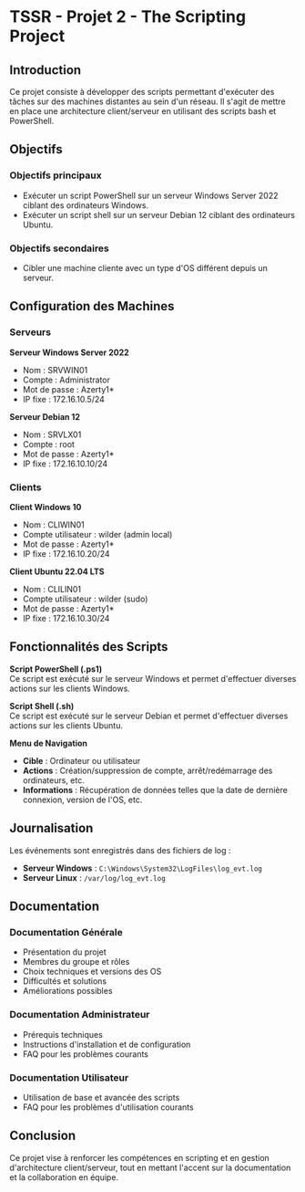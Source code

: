 # TSSR - Projet 2 - The Scripting Project

## Introduction

Ce projet consiste à développer des scripts permettant d'exécuter des tâches sur des machines distantes au sein d'un réseau. Il s'agit de mettre en place une architecture client/serveur en utilisant des scripts bash et PowerShell.

## Objectifs

### Objectifs principaux
- Exécuter un script PowerShell sur un serveur Windows Server 2022 ciblant des ordinateurs Windows.
- Exécuter un script shell sur un serveur Debian 12 ciblant des ordinateurs Ubuntu.

### Objectifs secondaires
- Cibler une machine cliente avec un type d'OS différent depuis un serveur.

## Configuration des Machines

### Serveurs

**Serveur Windows Server 2022**
- Nom : SRVWIN01
- Compte : Administrator
- Mot de passe : Azerty1*
- IP fixe : 172.16.10.5/24

**Serveur Debian 12**
- Nom : SRVLX01
- Compte : root
- Mot de passe : Azerty1*
- IP fixe : 172.16.10.10/24

### Clients

**Client Windows 10**
- Nom : CLIWIN01
- Compte utilisateur : wilder (admin local)
- Mot de passe : Azerty1*
- IP fixe : 172.16.10.20/24

**Client Ubuntu 22.04 LTS**
- Nom : CLILIN01
- Compte utilisateur : wilder (sudo)
- Mot de passe : Azerty1*
- IP fixe : 172.16.10.30/24

## Fonctionnalités des Scripts

**Script PowerShell (.ps1)**  
Ce script est exécuté sur le serveur Windows et permet d'effectuer diverses actions sur les clients Windows.

**Script Shell (.sh)**  
Ce script est exécuté sur le serveur Debian et permet d'effectuer diverses actions sur les clients Ubuntu.

**Menu de Navigation**
- **Cible** : Ordinateur ou utilisateur
- **Actions** : Création/suppression de compte, arrêt/redémarrage des ordinateurs, etc.
- **Informations** : Récupération de données telles que la date de dernière connexion, version de l'OS, etc.

## Journalisation

Les événements sont enregistrés dans des fichiers de log :

- **Serveur Windows** : `C:\Windows\System32\LogFiles\log_evt.log`
- **Serveur Linux** : `/var/log/log_evt.log`

## Documentation

### Documentation Générale
- Présentation du projet
- Membres du groupe et rôles
- Choix techniques et versions des OS
- Difficultés et solutions
- Améliorations possibles

### Documentation Administrateur
- Prérequis techniques
- Instructions d'installation et de configuration
- FAQ pour les problèmes courants

### Documentation Utilisateur
- Utilisation de base et avancée des scripts
- FAQ pour les problèmes d'utilisation courants

## Conclusion

Ce projet vise à renforcer les compétences en scripting et en gestion d'architecture client/serveur, tout en mettant l'accent sur la documentation et la collaboration en équipe.
